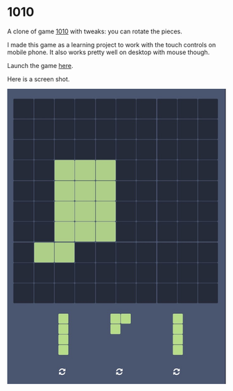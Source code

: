 # 1010

A clone of game [1010](http://1010ga.me) with tweaks: you can rotate the pieces. 

I made this game as a learning project to work with the touch controls on mobile phone.  It also works pretty well on desktop with mouse though.

Launch the game [here](/cat10).

Here is a screen shot.

![](/1010shot.jpg)





